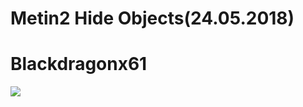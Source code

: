 # Metin2 Hide Objects(24.05.2018)
# Blackdragonx61
<img src="https://media.giphy.com/media/YBIdGKM9vghWjxLevn/giphy.gif" />
